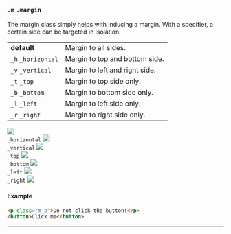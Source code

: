 ### `.m` `.margin`

The margin class simply helps with inducing a margin. With a specifier, a certain side can be targeted in isolation.

<div class="synopsis">
    <table class="synopsis-syntax">
        <tr>
            <td><b class="badge">default</b></td>
            <td>
                Margin to all sides.
            </td>
        </tr>
        <tr>
            <td><code>_h</code> <code>_horizontal</code></td>
            <td>
                Margin to top and bottom side.
            </td>
        </tr>
        <tr>
            <td><code>_v</code> <code>_vertical</code></td>
            <td>
                Margin to left and right side.
            </td>
        </tr>
        <tr>
            <td><code>_t</code> <code>_top</code></td>
            <td>
                Margin to top side only.
            </td>
        </tr>
        <tr>
            <td><code>_b</code> <code>_bottom</code></td>
            <td>
                Margin to bottom side only.
            </td>
        </tr>
        <tr>
            <td><code>_l</code> <code>_left</code></td>
            <td>
                Margin to left side only.
            </td>
        </tr>
        <tr>
            <td><code>_r</code> <code>_right</code></td>
            <td>
                Margin to right side only.
            </td>
        </tr>
    </table>
    <div class="synopsis-figures">
        <div>
            <img src="./img/m-margin.svg">
        </div>
        <div class="viewport_l"></div>
        <div class="viewport_l"></div>
        <div>
            <code>_horizontal</code>
            <img src="./img/m-margin_horizontal.svg">
        </div>
        <div>
            <code>_vertical</code>
            <img src="./img/m-margin_vertical.svg">
        </div>
        <div class="viewport_l"></div>
        <div>
            <code>_top</code>
            <img src="./img/m-margin_top.svg">
        </div>
        <div>
            <code>_bottom</code>
            <img src="./img/m-margin_bottom.svg">
        </div>
        <div class="viewport_l"></div>
        <div>
            <code>_left</code>
            <img src="./img/m-margin_left.svg">
        </div>
        <div>
            <code>_right</code>
            <img src="./img/m-margin_right.svg">
        </div>
    </div>
</div>

#### Example

``` html
<p class="m_b">Do not click the button!</p>
<button>Click me</button>
```

---